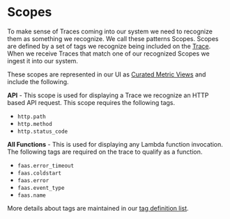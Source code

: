 <!--
title: Scopes
menuText: Scopes
description: Overview of concepts used on serevrless console. 
menuOrder: 9
-->

# Scopes
To make sense of Traces coming into our system we need to recognize them as
something we recognize. We call these patterns Scopes. Scopes are defined by a
set of tags we recognize being included on the [Trace](traces.md). When we
receive Traces that match one of our recognized Scopes we ingest it into our
system.


These scopes are represented in our UI as [Curated Metric Views](../using/metrics.md)
and include the following. 

**API** - This scope is used for displaying a Trace we recognize an HTTP based
API request. This scope requires the following tags.
- `http.path`
- `http.method`
- `http.status_code`

**All Functions** - This is used for displaying any Lambda function invocation.
The following tags are required on the trace to qualify as a function. 
- `faas.error_timeout`
- `faas.coldstart`
- `faas.error`
- `faas.event_type`
- `faas.name`

More details about tags are maintained in our [tag definition list](tags.md).
